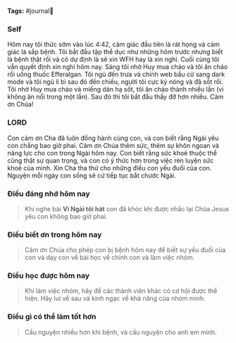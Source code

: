 **Tags:** #journal📓

### Self
Hôm nay tôi thức sớm vào lúc 4:42, cảm giác đầu tiên là rát họng và cảm giác là sắp bệnh.
Tôi bắt đầu tập thể dục như những hôm trước nhưng biết là bệnh thật rồi và có dự định là sẽ xin WFH hay là xin nghỉ. Cuối cùng tôi vẫn quyết định xin nghỉ hôm nay.
Sáng tôi nhờ Huy mua cháo và tôi ăn cháo rồi uống thuốc Efferalgan. Tôi ngủ đến trưa và chỉnh web bầu cử sang dark mode và tôi ngủ li bì sau đó đến chiều, người tôi cực kỳ nóng và đã sốt rồi. Tôi nhờ Huy mua cháo và miếng dán hạ sốt, tôi ăn cháo thành nhiều lần (vì không ăn nổi trong một lần). Sau đó thì tôi bắt đầu thấy đỡ hơn nhiều. Cảm ơn Chúa!
### LORD
Con cảm ơn Cha đã luôn đồng hành cùng con, và con biết rằng Ngài yêu con chẳng bao giờ phai. Cảm ơn Chúa thêm sức, thêm sự khôn ngoan và năng lực cho con trong Ngài hôm nay. Con biết rằng sức khoẻ thuộc thể cũng thật sự quan trọng, và con có ý thức hơn trong việc rèn luyện sức khoẻ của mình. Xin Cha tha thứ cho những điều con yếu đuối của con. Nguyện mỗi ngày con sống sẽ cứ tiếp tục bắt chước Ngài.
### Điều đáng nhớ hôm nay
>Khi nghe bài **Vì Ngài tôi hát** con đã khóc khi được nhắc lại Chúa Jesus yêu con không bao giờ phai.
### Điều biết ơn trong hôm nay
>Cảm ơn Chúa cho phép con bị bệnh hôm nay để biết sự yếu đuối của con và dạy con về bài học về chính con và làm việc nhóm.
### Điều học được hôm nay
>Khi làm việc nhóm, hãy để các thành viên khác có cơ hội được thể hiện. Hãy lui về sau và kinh ngạc về khả năng của nhóm mình. 
### Điều gì có thể làm tốt hơn
> Cầu nguyện nhiều hơn khi bệnh, và cầu nguyện cho anh em mình.